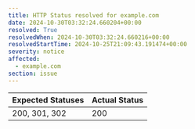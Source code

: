 ```yaml
---
title: HTTP Status resolved for example.com
date: 2024-10-30T03:32:24.660204+00:00
resolved: True
resolvedWhen: 2024-10-30T03:32:24.660216+00:00
resolvedStartTime: 2024-10-25T21:09:43.191474+00:00
severity: notice
affected:
  - example.com
section: issue
---
```


| Expected Statuses | Actual Status  |
|-------------------|----------------|
| 200, 301, 302 | 200 |

